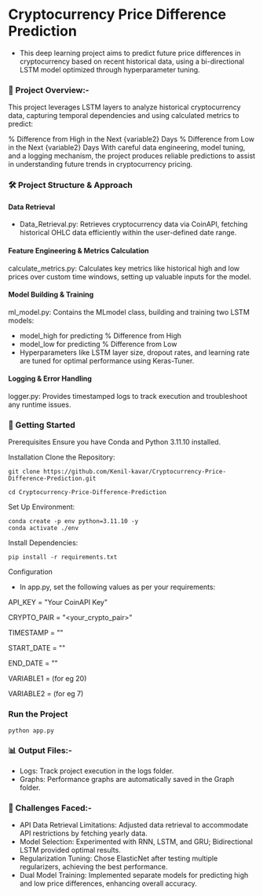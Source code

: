 # Cryptocurrency Price Difference Prediction

- This deep learning project aims to predict future price differences in cryptocurrency based on recent historical data, using a bi-directional LSTM model optimized through hyperparameter tuning.

### 📌 Project Overview:-
This project leverages LSTM layers to analyze historical cryptocurrency data, capturing temporal dependencies and using calculated metrics to predict:

% Difference from High in the Next {variable2} Days
% Difference from Low in the Next {variable2} Days
With careful data engineering, model tuning, and a logging mechanism, the project produces reliable predictions to assist in understanding future trends in cryptocurrency pricing.

### 🛠️ Project Structure & Approach

#### Data Retrieval
- Data_Retrieval.py: Retrieves cryptocurrency data via CoinAPI, fetching historical OHLC data efficiently within the user-defined date range.
  
#### Feature Engineering & Metrics Calculation

calculate_metrics.py: Calculates key metrics like historical high and low prices over custom time windows, setting up valuable inputs for the model.

#### Model Building & Training
ml_model.py: Contains the MLmodel class, building and training two LSTM models:
- model_high for predicting % Difference from High
- model_low for predicting % Difference from Low
- Hyperparameters like LSTM layer size, dropout rates, and learning rate are tuned for optimal performance using Keras-Tuner.

#### Logging & Error Handling

logger.py: Provides timestamped logs to track execution and troubleshoot any runtime issues.

### 🚀 Getting Started
Prerequisites
Ensure you have Conda and Python 3.11.10 installed.

Installation
Clone the Repository:
```
git clone https://github.com/Kenil-kavar/Cryptocurrency-Price-Difference-Prediction.git
```
```
cd Cryptocurrency-Price-Difference-Prediction
```
Set Up Environment:
```
conda create -p env python=3.11.10 -y
conda activate ./env
```
Install Dependencies:
```
pip install -r requirements.txt
```
Configuration
- In app.py, set the following values as per your requirements:


API_KEY = "Your CoinAPI Key"

CRYPTO_PAIR = "<your_crypto_pair>"

TIMESTAMP = "<timestamp>"

START_DATE = "<YYYY-MM-DD>"

END_DATE = "<YYYY-MM-DD>"

VARIABLE1 = (for eg 20)

VARIABLE2 = (for eg 7)

### Run the Project
```
python app.py
```
### 📊 Output Files:-
- Logs: Track project execution in the logs folder.
- Graphs: Performance graphs are automatically saved in the Graph folder.

### 🧩 Challenges Faced:-
- API Data Retrieval Limitations: Adjusted data retrieval to accommodate API restrictions by fetching yearly data.
- Model Selection: Experimented with RNN, LSTM, and GRU; Bidirectional LSTM provided optimal results.
- Regularization Tuning: Chose ElasticNet after testing multiple regularizers, achieving the best performance.
- Dual Model Training: Implemented separate models for predicting high and low price differences, enhancing overall accuracy.

